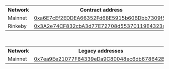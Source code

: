 [comment]: <> (This is an auto-generated table with CNS smart-contract addresses. See README for more info.)
    <table>
        <th>Network</th>
        <th>Contract address</th>
        <tr>
            <td>Mainnet</td>
            <td><a href="https://etherscan.io/address/0xa6E7cEf2EDDEA66352Fd68E5915b60BDbb7309f5">0xa6E7cEf2EDDEA66352Fd68E5915b60BDbb7309f5</a></td>
        </tr>
        <tr>
            <td>Rinkeby</td>
            <td><a href="https://rinkeby.etherscan.io/address/0x3A2e74CF832cbA3d77E72708d55370119E4323a6">0x3A2e74CF832cbA3d77E72708d55370119E4323a6</a></td>
        </tr>
    </table>
    <br>
    <table>
        <th>Network</th>
        <th>Legacy addresses</th>
        <tr>
            <td>Mainnet</td>
            <td><a
                    href="https://etherscan.io/address/0x7ea9Ee21077F84339eDa9C80048ec6db678642B1">0x7ea9Ee21077F84339eDa9C80048ec6db678642B1</a>
            </td>
    </tr>
    </table>
    